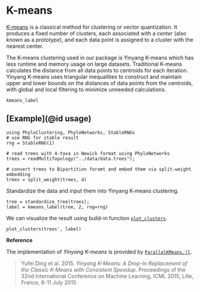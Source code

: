# K-means

[K-means](http://en.wikipedia.org/wiki/K_means) is a classical method for
clustering or vector quantization. It produces a fixed number of clusters,
each associated with a *center* (also known as a *prototype*), and each data
point is assigned to a cluster with the nearest center.

The K-means clustering used in our package is Yinyang K-means which has less runtime and memory usage on large datasets. Traditional K-means calculates the distance from all data points to centroids for each iteration. Yinyang K-means uses triangular inequalities to construct and maintain upper and lower bounds on the distances of data points from the centroids, with global and local filtering to minimize unneeded calculations.

```@docs
kmeans_label
```

## [Example](@id usage)

```@example 1
using PhyloClustering, PhyloNetworks, StableRNGs
# use RNG for stable result
rng = StableRNG(1)

# read trees with 4-taxa in Newick format using PhyloNetworks
trees = readMultiTopology("../data/data.trees");

# convert trees to Bipartition foramt and embed them via split-weight embedding
trees = split_weight(trees, 4)
```

Standardize the data and input them into Yinyang K-means clustering.

```@example 1
tree = standardize_tree(trees);
label = kmeans_label(tree, 2, rng=rng)
```

We can visualize the result using build-in function [`plot_clusters`](@ref).

```@example 1
plot_clusters(trees', label)
```

**Reference**

The implementation of *Yinyang K-means* is provided by [`ParallelKMeans.jl`](https://github.com/PyDataBlog/ParallelKMeans.jl).

> Yufei Ding et al. 2015. *Yinyang K-Means: A Drop-In Replacement of the Classic K-Means with Consistent Speedup*. 
> Proceedings of the 32nd International Conference on Machine Learning, ICML 2015, Lille, France, 6-11 July 2015